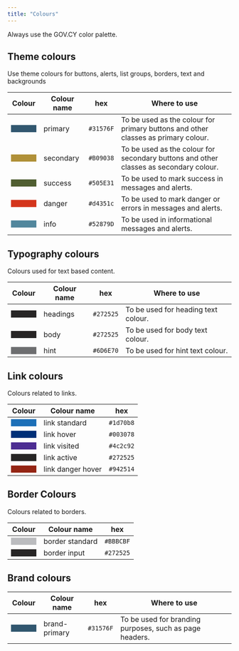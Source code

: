 ```yaml
---
title: "Colours"
---
```



Always use the GOV.CY color palette. 

## Theme colours
Use theme colours for buttons, alerts, list groups, borders, text and backgrounds

|Colour                                      |Colour name        | hex     | Where to use | 
|--------------------------------------------|-------------------|---------|--------------|
|<code style="background-color:#31576F">&nbsp;&nbsp;&nbsp;&nbsp;&nbsp;&nbsp;&nbsp;</code>|primary  | `#31576F` |To be used as the colour for primary buttons and other classes as primary colour.|
|<code style="background-color:#B09038">&nbsp;&nbsp;&nbsp;&nbsp;&nbsp;&nbsp;&nbsp;</code>|secondary| `#B09038` |To be used as the colour for secondary buttons and other classes as secondary colour.|
|<code style="background-color:#505E31">&nbsp;&nbsp;&nbsp;&nbsp;&nbsp;&nbsp;&nbsp;</code>|success  | `#505E31` |To be used to mark success in messages and alerts.|
|<code style="background-color:#d4351c">&nbsp;&nbsp;&nbsp;&nbsp;&nbsp;&nbsp;&nbsp;</code>|danger   | `#d4351c` |To be used to mark danger or errors in messages and alerts.|
|<code style="background-color:#52879D">&nbsp;&nbsp;&nbsp;&nbsp;&nbsp;&nbsp;&nbsp;</code>|info     | `#52879D` |To be used in informational messages and alerts.|

## Typography colours
Colours used for text based content. 

|Colour                                      |Colour name        | hex     | Where to use | 
|--------------------------------------------|-------------------|---------|--------------|
|<code style="background-color:#272525">&nbsp;&nbsp;&nbsp;&nbsp;&nbsp;&nbsp;&nbsp;</code>|headings | `#272525` |To be used for heading text colour.|
|<code style="background-color:#272525">&nbsp;&nbsp;&nbsp;&nbsp;&nbsp;&nbsp;&nbsp;</code>|body     | `#272525` |To be used for body text colour.|
|<code style="background-color:#6D6E70">&nbsp;&nbsp;&nbsp;&nbsp;&nbsp;&nbsp;&nbsp;</code>|hint     | `#6D6E70` |To be used for hint text colour.|

## Link colours
Colours related to links.

|Colour                                      |Colour name        | hex     | 
|--------------------------------------------|-------------------|---------|
|<code style="background-color:#1d70b8">&nbsp;&nbsp;&nbsp;&nbsp;&nbsp;&nbsp;&nbsp;</code>|link standard     | `#1d70b8` |
|<code style="background-color:#003078">&nbsp;&nbsp;&nbsp;&nbsp;&nbsp;&nbsp;&nbsp;</code>|link hover        | `#003078` |
|<code style="background-color:#4c2c92">&nbsp;&nbsp;&nbsp;&nbsp;&nbsp;&nbsp;&nbsp;</code>|link visited      | `#4c2c92` |
|<code style="background-color:#272525">&nbsp;&nbsp;&nbsp;&nbsp;&nbsp;&nbsp;&nbsp;</code>|link active       | `#272525` |
|<code style="background-color:#942514">&nbsp;&nbsp;&nbsp;&nbsp;&nbsp;&nbsp;&nbsp;</code>|link danger hover | `#942514` |

## Border Colours
Colours related to borders.

|Colour                                      |Colour name        | hex     | 
|--------------------------------------------|-------------------|---------|
|<code style="background-color:#BBBCBF">&nbsp;&nbsp;&nbsp;&nbsp;&nbsp;&nbsp;&nbsp;</code>|border standard     | `#BBBCBF` |
|<code style="background-color:#272525">&nbsp;&nbsp;&nbsp;&nbsp;&nbsp;&nbsp;&nbsp;</code>|border input        | `#272525` |

## Brand colours
|Colour                                      |Colour name        | hex     | Where to use |
|--------------------------------------------|-------------------|---------|--------------|
|<code style="background-color:#31576F">&nbsp;&nbsp;&nbsp;&nbsp;&nbsp;&nbsp;&nbsp;</code>|brand-primary        | `#31576F` |To be used for branding purposes, such as page headers. |
